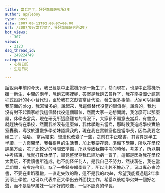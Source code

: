 ```yaml
---
title: 當兵完了，好好準備研究所2年
author: appleboy
type: post
date: 2007-09-12T02:09:07+00:00
url: /2007/09/當兵完了，好好準備研究所2年/
bot_views:
  - 307
views:
  - 2123
dsq_thread_id:
  - 249224749
categories:
  - 心情日記
  - 生活日記

---
```

話說兩年前的今天，我已經是中正電機所碩一新生了，然而現在，也是中正電機所碩一新生，中間的兩年，我跑去哪裡呢，答案是我跑去當兵了，我在南投國史館當程式設計的小小替代役，至於我在文獻管當替代役，發生很多事情，大家可以翻翻我前面的blog，我寫蠻多的，說起來，我這個替代役當的很值得，說真的，我也沒有對不起國家給我這個替代役這個職位，然而大家一定想問說，我怎麼可以那麼屌，休學去當兵，現在研究所這麼難考的情況下，大家都不願意去當兵，有書念，就趕快待在學校，然而我並沒有這麼做，我休學跑去當兵，那時候我造成學校實驗室轟動，導致於還蠻多學弟妹認識我的，現在我在實驗室也是當學長，因為我要念碩三了，哈哈。 當兵結束，想法也改變了一些，之前在中正唸書，其實算是半工半讀，一方面開學，我每個月的生活費，加上我要存錢，準備下學期，所以在學校課業方面，花了比較少的時間去準備，所以導致我期中考的時候，考差了，所以期中考結束，我就打算休學了，畢竟整學期我已經功虧一簣了，這都是因為我在學校太愛玩，不愛讀書所造成，也不能怪任何人，是我自己不努力，然後現在，我在當兵期間，有省吃儉用，存了一些錢來繳學費了，所以比較不擔心了，可以專心來唸書，不要在重蹈覆轍，一直走失敗的路，這不是我的style，希望我能撐過這2年拿到碩士學位，也可以代表中正大學出去外面找工作，希望以後給學弟妹一個好名聲，而不是給學弟妹一個不好的映像，一個不認真的學長。
